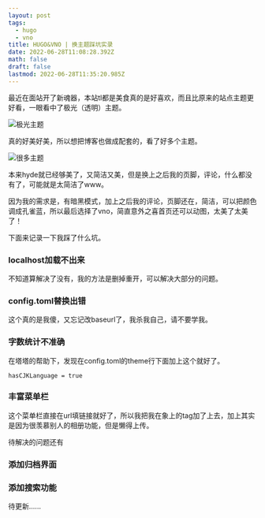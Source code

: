 ```yaml
---
layout: post
tags:
  - hugo
  - vno
title: HUGO&VNO | 换主题踩坑实录
date: 2022-06-28T11:08:28.392Z
math: false
draft: false
lastmod: 2022-06-28T11:35:20.985Z
---
```

最近在面站开了新魂器，本站tl都是美食真的是好喜欢，而且比原来的站点主题更好看，一眼看中了极光（透明）主题。

![极光主题](/img/微信图片_20220628191853.jpg)

真的好美好美，所以想把博客也做成配套的，看了好多个主题。

![很多主题](/img/微信图片_20220628191914.jpg)

本来hyde就已经够美了，又简洁又美，但是换上之后我的页脚，评论，什么都没有了，可能就是太简洁了www。

因为我的需求是，有暗黑模式，加上之后我的评论，页脚还在，简洁，可以把颜色调成孔雀蓝，所以最后选择了vno，简直意外之喜首页还可以动图，太美了太美了！

下面来记录一下我踩了什么坑。

### localhost加载不出来

不知道算解决了没有，我的方法是删掉重开，可以解决大部分的问题。

### config.toml替换出错

这个真的是我傻，又忘记改baseurl了，我杀我自己，请不要学我。

### 字数统计不准确

在塔塔的帮助下，发现在config.toml的theme行下面加上这个就好了。

`
hasCJKLanguage = true 
`

### 丰富菜单栏

这个菜单栏直接在url填链接就好了，所以我把我在象上的tag加了上去，加上其实是因为很羡慕别人的相册功能，但是懒得上传。

待解决的问题还有

### 添加归档界面

### 添加搜索功能

待更新......